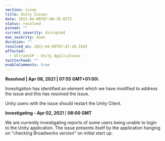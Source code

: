 ```yaml
---
section: issue
title: Unity Issues
date: 2021-04-08T07:00:38.027Z
status: resolved
pinned: ""
current_severity: disrupted
max_severity: down
duration: ""
resolved_on: 2021-04-08T07:47:26.164Z
affected:
  - UltraVoIP - Unity Applications
twitterFeed: ""
enableComments: true
---
```

**Resolved | Apr 08, 2021 | 07:55 GMT+01:00**\

Investigation has identified an element which we have modified to address the issue and this has resolved the issue.

Unity users with the issue should restart the Unity Client.

**Investigating - Apr 02, 2021 ¦ 08:00 GMT**

We are currently investigating reports of some users being unable to login to the Unity application. The issue presents itself by the application hanging on "checking Broadworks version" on initial start up.